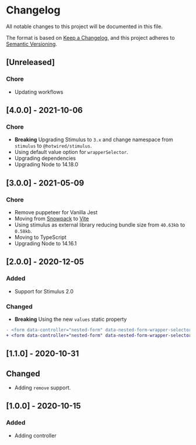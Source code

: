 # Changelog
All notable changes to this project will be documented in this file.

The format is based on [Keep a Changelog](https://keepachangelog.com/en/1.0.0/),
and this project adheres to [Semantic Versioning](https://semver.org/spec/v2.0.0.html).

## [Unreleased]

### Chore

- Updating workflows

## [4.0.0] - 2021-10-06

### Chore

- **Breaking** Upgrading Stimulus to `3.x` and change namespace from `stimulus` to `@hotwired/stimulus`.
- Using default value option for `wrapperSelector`.
- Upgrading dependencies
- Upgrading Node to 14.18.0

## [3.0.0] - 2021-05-09

### Chore

- Remove puppeteer for Vanilla Jest
- Moving from [Snowpack](https://www.snowpack.dev/) to [Vite](https://github.com/vitejs/vite)
- Using stimulus as external library reducing bundle size from `40.63kb` to `0.58kb`.
- Moving to TypeScript
- Upgrading Node to 14.16.1

## [2.0.0] - 2020-12-05

### Added

- Support for Stimulus 2.0

### Changed

- **Breaking** Using the new `values` static property

```diff
- <form data-controller="nested-form" data-nested-form-wrapper-selector=".nested-form-wrapper">
+ <form data-controller="nested-form" data-nested-form-wrapper-selector-value=".nested-form-wrapper">
```

## [1.1.0] - 2020-10-31

## Changed

- Adding `remove` support.

## [1.0.0] - 2020-10-15

### Added

- Adding controller
